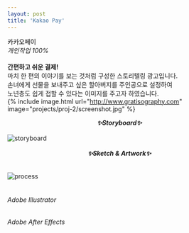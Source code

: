 ```yaml
---
layout: post
title: 'Kakao Pay'
---
```


<span style="color:#000000"> 카카오페이 </span> <br/> _개인작업 100%_ <br/> <br/>
__간편하고 쉬운 결제!__ <br/>
마치 한 편의 이야기를 보는 것처럼 구성한 스토리텔링 광고입니다. <br/>
손녀에게 선물을 보내주고 싶은 할아버지를 주인공으로 설정하여 <br/>
노년층도 쉽게 접할 수 있다는 이미지를 주고자 하였습니다. <br/>
{% include image.html url="http://www.gratisography.com" image="projects/proj-2/screenshot.jpg" %} <br/>
**_<center> ✨Storyboard✨ </center>_** <br/>
![storyboard](https://user-images.githubusercontent.com/59524785/105324027-339a9b80-5c0e-11eb-9f87-6f47a9a8116c.jpg) <br/> <br/>
**_<center> ✨Sketch & Artwork✨ </center>_** <br/> <br/>
![process](https://user-images.githubusercontent.com/59524785/105317021-0dbcc900-5c05-11eb-8ade-00037e4957ca.jpg) <br/> <br/>



###### _Adobe Illustrator_ <br/>
###### _Adobe After Effects_ <br/>

